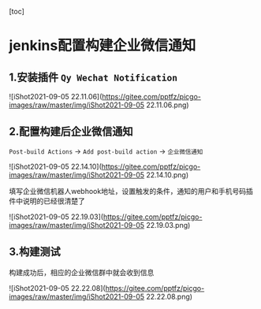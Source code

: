 [toc]

# jenkins配置构建企业微信通知

## 1.安装插件 `Qy Wechat Notification`

![iShot2021-09-05 22.11.06](https://gitee.com/pptfz/picgo-images/raw/master/img/iShot2021-09-05 22.11.06.png)



## 2.配置构建后企业微信通知

`Post-build Actions` -> `Add post-build action` -> `企业微信通知`

![iShot2021-09-05 22.14.10](https://gitee.com/pptfz/picgo-images/raw/master/img/iShot2021-09-05 22.14.10.png)



填写企业微信机器人webhook地址，设置触发的条件，通知的用户和手机号码插件中说明的已经很清楚了

![iShot2021-09-05 22.19.03](https://gitee.com/pptfz/picgo-images/raw/master/img/iShot2021-09-05 22.19.03.png)



## 3.构建测试

构建成功后，相应的企业微信群中就会收到信息

![iShot2021-09-05 22.22.08](https://gitee.com/pptfz/picgo-images/raw/master/img/iShot2021-09-05 22.22.08.png)